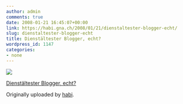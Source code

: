 ```yaml
---
author: admin
comments: true
date: 2008-01-21 16:45:07+00:00
link: https://habi.gna.ch/2008/01/21/dienstaltester-blogger-echt/
slug: dienstaltester-blogger-echt
title: Dienstältester Blogger, echt?
wordpress_id: 1147
categories:
- none
---
```



 [![](https://static.flickr.com/2216/2209792464_e44c770d0e_m.jpg)](https://www.flickr.com/photos/habi/2209792464/)
   

 
  [Dienstältester Blogger, echt?](https://www.flickr.com/photos/habi/2209792464/)
    

  Originally uploaded by [habi](https://www.flickr.com/people/habi/).
 




  

